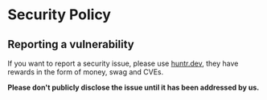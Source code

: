 # Security Policy

## Reporting a vulnerability

If you want to report a security issue, please use [huntr.dev](https://huntr.dev/bounties/disclose?target=https%3A%2F%2Fgithub.com%2Fvim%2Fvim),
they have rewards in the form of money, swag and CVEs.

**Please don't publicly disclose the issue until it has been addressed by us.**
